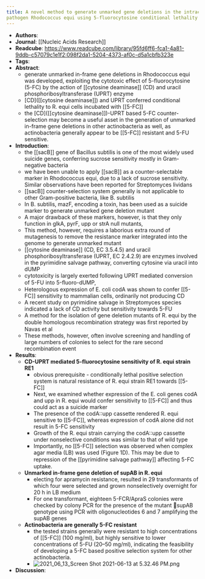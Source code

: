 ```yaml
---
title: A novel method to generate unmarked gene deletions in the intracellular 
pathogen Rhodococcus equi using 5-fluorocytosine conditional lethality
---
```


- **Authors**:
- **Journal**: [[Nucleic Acids Research]]
- **Readcube**: https://www.readcube.com/library/95fd6ff6-fca1-4a81-9ddb-c57079c1e1f2:098f2da1-5204-4373-af0c-d5a1cbfb323e
- **Tags**:
- **Abstract**:
	- generate unmarked in-frame gene deletions in Rhodococcus equi was developed, exploiting the cytotoxic effect of 5-fluorocytosine (5-FC) by the action of [[cytosine deaminase]] (CD) and uracil phosphoribosyltransferase (UPRT) enzyme
	- [CD]([[cytosine deaminase]]) and UPRT conferred conditional lethality to R. equi cells incubated with [[5-FC]]
	- the [CD]([[cytosine deaminase]])-UPRT based 5-FC counter-selection may become a useful asset in the generation of unmarked in-frame gene deletions in other actinobacteria as well, as actinobacteria generally appear to be [[5-FC]] resistant and 5-FU sensitive.
- **Introduction**:
	- the [[sacB]] gene of Bacillus subtilis is one of the most widely used suicide genes, conferring sucrose sensitivity mostly in Gram-negative bacteria
	- we have been unable to apply [[sacB]] as a counter-selectable marker in Rhodococcus equi, due to a lack of sucrose sensitivity. Similar observations have been reported for Streptomyces lividans
	- [[sacB]] counter-selection system generally is not applicable to other Gram-positive bacteria, like B. subtilis
	- In B. subtilis, mazF, encoding a toxin, has been used as a suicide marker to generate unmarked gene deletion mutant
	- A major drawback of these markers, however, is that they only function in glkA, pyrF, upp or strA null mutants,
	- This method, however, requires a laborious extra round of mutagenesis to remove the resistance marker integrated into the genome to generate unmarked mutant
	- [[cytosine deaminase]] (CD, EC 3.5.4.5) and uracil phosphoribosyltransferase (UPRT, EC 2.4.2.9) are enzymes involved in the pyrimidine salvage pathway, converting cytosine via uracil into dUMP
	- cytotoxicity is largely exerted following UPRT mediated conversion of 5-FU into 5-ﬂuoro-dUMP,
	- Heterologous expression of E. coli codA was shown to confer [[5-FC]] sensitivity to mammalian cells, ordinarily not producing CD
	- A recent study on pyrimidine salvage in Streptomyces species indicated a lack of CD activity but sensitivity towards 5-FU
	- A method for the isolation of gene deletion mutants of R. equi by the double homologous recombination strategy was ﬁrst reported by Navas et al
	- These methods, however, often involve screening and handling of large numbers of colonies to select for the rare second recombination event
- **Results**:
	- **CD-UPRT mediated 5-fluorocytosine sensitivity of R. equi strain RE1**
		- obvious prerequisite - conditionally lethal positive selection system is natural resistance of R. equi strain RE1 towards [[5-FC]]
		- Next, we examined whether expression of the E. coli genes codA and upp in R. equi would confer sensitivity to [[5-FC]] and thus could act as a suicide marker
		- The presence of the codA::upp cassette rendered R. equi sensitive to [[5-FC]], whereas expression of codA alone did not result in 5-FC sensitivity
		- Growth of the R. equi strain carrying the codA::upp cassette under nonselective conditions was similar to that of wild type
		- Importantly, no [[5-FC]] selection was observed when complex agar media (LB) was used (Figure 1D). This may be due to repression of the [[pyrimidine salvage pathway]] aﬀecting 5-FC uptake.
	- **Unmarked in-frame gene deletion of supAB in R. equi**
		- electing for apramycin resistance, resulted in 29 transformants of which four were selected and grown nonselectively overnight for 20 h in LB medium
		- For one transformant, eighteen 5-FCR/ApraS colonies were checked by colony PCR for the presence of the mutant supAB genotype using PCR with oligonucleotides 6 and 7 amplifying the supAB genes
	- **Actinobacteria are generally 5-FC resistant**
		- the tested strains generally were resistant to high concentrations of [[5-FC]] (100 mg/ml), but highly sensitive to lower concentrations of 5-FU (20–50 mg/ml), indicating the feasibility of developing a 5-FC based positive selection system for other actinobacteria.
		- ![2021_06_13_Screen Shot 2021-06-13 at 5.32.46 PM.png](https://cdn.logseq.com/%2Fc8c9845b-a7fd-4de7-86cd-c4be3d715694eeef9254-541a-427e-8080-f6929a5e98d32021_06_13_Screen%20Shot%202021-06-13%20at%205.32.46%20PM.png?Expires=4777230785&Signature=YMdO57ReavXXOj1WXZ45lGzN5cU~UrUaIqEyeHZKNv3OH9hMrdAWRBKx8XvbBd34aT1WAskffGrnlYOijSB78nREN-jDO42pQWBXQ18k3WewYZ7yHr~-8FrrMaBUFJ2XD7YZqSJsm2Ft1TY8aycsNaSMJuQwNimIRE72Ed4N6iZzAj63l15sVHAF5uhMbFslvPTNfnM8fSQJ6rjqNQOdFakfm~z2xTUnZIoHeFVq2g-edxHcMQKCL9dRjAsY4fx~1PMfMDu5xOG47mJnPtRJbQUtxE8w18uJ5L7kqcoi0Pvr9~eojLo-DpfwPbqny44izcaE4-NnxDvUPZ22PbVfRg__&Key-Pair-Id=APKAJE5CCD6X7MP6PTEA)
- **Discussion**: